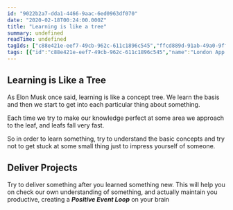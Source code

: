 ```yaml
---
id: "9022b2a7-dda1-4466-9aac-6ed0963df070"
date: "2020-02-18T00:24:00.000Z"
title: "Learning is like a tree"
summary: undefined
readTime: undefined
tagIds: ["c88e421e-eef7-49cb-962c-611c1896c545","ffcd889d-91ab-49a0-9ff6-e7192fced192"]
tags: [{"id":"c88e421e-eef7-49cb-962c-611c1896c545","name":"London App Brewery","icon":""},{"id":"ffcd889d-91ab-49a0-9ff6-e7192fced192","name":"Blog","icon":"🌐"}]
--- 
```

 
## Learning is Like a Tree


As Elon Musk once said, learning is like a concept tree. We learn the basis and then we start to get into each particular thing about something. 


Each time we try to make our knowledge perfect at some area we approach to the leaf, and leafs fall very fast.


So in order to learn something, try to understand the basic concepts and try not to get stuck at some small thing just to impress yourself of someone. 


## Deliver Projects


Try to deliver something after you learned something new. This will help you on check our own understanding of something, and actually maintain you productive, creating a _**Positive Event Loop**_ on your brain

